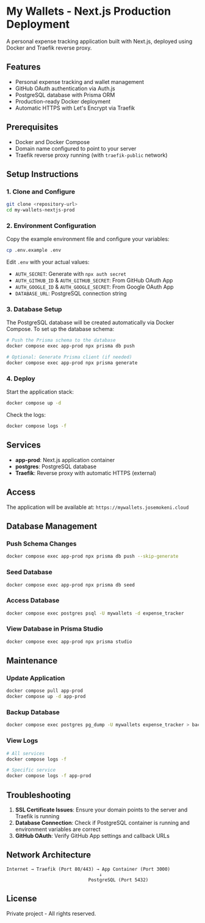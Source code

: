 # My Wallets - Next.js Production Deployment

A personal expense tracking application built with Next.js, deployed using Docker and Traefik reverse proxy.

## Features

- Personal expense tracking and wallet management
- GitHub OAuth authentication via Auth.js
- PostgreSQL database with Prisma ORM
- Production-ready Docker deployment
- Automatic HTTPS with Let's Encrypt via Traefik

## Prerequisites

- Docker and Docker Compose
- Domain name configured to point to your server
- Traefik reverse proxy running (with `traefik-public` network)

## Setup Instructions

### 1. Clone and Configure

```bash
git clone <repository-url>
cd my-wallets-nextjs-prod
```

### 2. Environment Configuration

Copy the example environment file and configure your variables:

```bash
cp .env.example .env
```

Edit `.env` with your actual values:

- `AUTH_SECRET`: Generate with `npx auth secret`
- `AUTH_GITHUB_ID` & `AUTH_GITHUB_SECRET`: From GitHub OAuth App
- `AUTH_GOOGLE_ID` & `AUTH_GOOGLE_SECRET`: From Google OAuth App
- `DATABASE_URL`: PostgreSQL connection string

### 3. Database Setup

The PostgreSQL database will be created automatically via Docker Compose. To set up the database schema:

```bash
# Push the Prisma schema to the database
docker compose exec app-prod npx prisma db push

# Optional: Generate Prisma client (if needed)
docker compose exec app-prod npx prisma generate
```

### 4. Deploy

Start the application stack:

```bash
docker compose up -d
```

Check the logs:

```bash
docker compose logs -f
```

## Services

- **app-prod**: Next.js application container
- **postgres**: PostgreSQL database
- **Traefik**: Reverse proxy with automatic HTTPS (external)

## Access

The application will be available at: `https://mywallets.josemokeni.cloud`

## Database Management

### Push Schema Changes

```bash
docker compose exec app-prod npx prisma db push --skip-generate
```

### Seed Database

```bash
docker compose exec app-prod npx prisma db seed
```

### Access Database

```bash
docker compose exec postgres psql -U mywallets -d expense_tracker
```

### View Database in Prisma Studio

```bash
docker compose exec app-prod npx prisma studio
```

## Maintenance

### Update Application

```bash
docker compose pull app-prod
docker compose up -d app-prod
```

### Backup Database

```bash
docker compose exec postgres pg_dump -U mywallets expense_tracker > backup.sql
```

### View Logs

```bash
# All services
docker compose logs -f

# Specific service
docker compose logs -f app-prod
```

## Troubleshooting

1. **SSL Certificate Issues**: Ensure your domain points to the server and Traefik is running
2. **Database Connection**: Check if PostgreSQL container is running and environment variables are correct
3. **GitHub OAuth**: Verify GitHub App settings and callback URLs

## Network Architecture

```
Internet → Traefik (Port 80/443) → App Container (Port 3000)
                                  ↓
                              PostgreSQL (Port 5432)
```

## License

Private project - All rights reserved.
